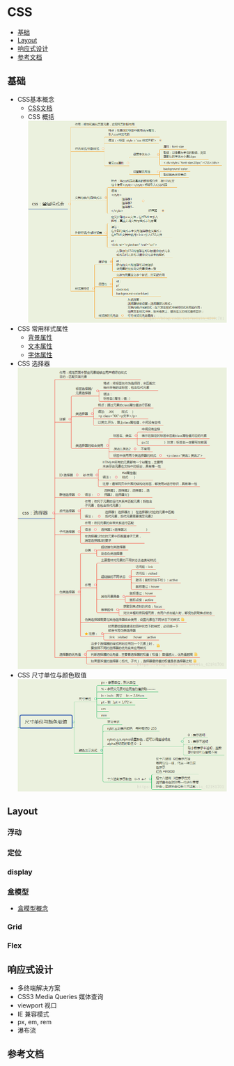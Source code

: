 # CSS

* [基础](#基础)
* [Layout](#Layout)
* [响应式设计](#响应式设计)
* [参考文档](#参考文档)

## 基础
- CSS基本概念
  - [CSS文档](https://developer.mozilla.org/zh-CN/docs/Learn/Getting_started_with_the_web/CSS_basics)
  - CSS 概括
   ![image](./img/cssBasic.png)
- CSS 常用样式属性
  - [背景属性](https://www.runoob.com/css/css-background.html)
  - [文本属性](https://www.runoob.com/css/css-text.html)
  - [字体属性](https://www.runoob.com/css/css-font.html)
- CSS 选择器
   ![image](./img/cssSelect.png)
- CSS 尺寸单位与颜色取值
   ![image](./img/cssPxColor.png)

## Layout
### 浮动

### 定位

### display

### 盒模型
- [盒模型概念](https://www.runoob.com/css/css-boxmodel.html)

### Grid

### Flex

## 响应式设计
- 多终端解决方案
- CSS3 Media Queries 媒体查询
- viewport 视口
- IE 兼容模式
- px, em, rem
- 瀑布流
## 参考文档